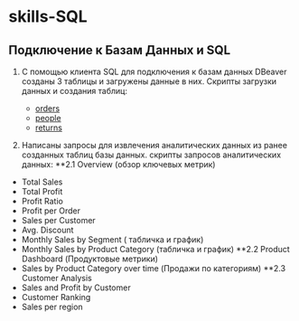 # skills-SQL

## Подключение к Базам Данных и SQL

1. С помощью клиента SQL для подключения к базам данных DBeaver созданы 3 таблицы и загружены данные в них. Скрипты загрузки данных и создания таблиц:
   - [orders](https://github.com/svn365/skills-SQL/blob/main/CREATE%20TABLE%20orders.sql)
   - [people](https://github.com/svn365/skills-SQL/blob/main/CREATE%20TABLE%20people.sql)
   - [returns](https://github.com/svn365/skills-SQL/blob/main/CREATE%20TABLE%20returns.sql)

2. Написаны запросы для извлечения аналитических данных из ранее созданных таблиц базы данных. скрипты запросов аналитических данных:
**2.1 Overview (обзор ключевых метрик)
  - Total Sales 
  - Total Profit
  - Profit Ratio
  - Profit per Order
  - Sales per Customer
  - Avg. Discount
  - Monthly Sales by Segment ( табличка и график)
  - Monthly Sales by Product Category (табличка и график)
**2.2 Product Dashboard (Продуктовые метрики)
  - Sales by Product Category over time (Продажи по категориям)
**2.3 Customer Analysis
  - Sales and Profit by Customer
  - Customer Ranking
  - Sales per region
